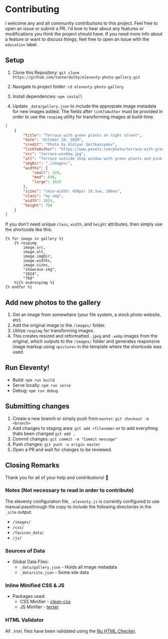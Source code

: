 # Contributing

I welcome any and all community contributions to this project. Feel free to open an issue or submit a PR. I'd love to hear about any features or modifications you think the project should have. If you need more info about a feature or want to discuss things, feel free to open an issue with the `education` label. 

## Setup

1. Clone this Repository: `git clone https://github.com/tannerdolby/eleventy-photo-gallery.git`

2. Navigate to project folder: `cd eleventy-photo-gallery`

3. Install dependencies: `npm install`

4. Update `_data/gallery.json` to include the appropiate image metadata for new images added. The fields after `linkToAuthor` must be provided in order to use the `respimg` utility for transforming images at build-time.

```json
[
    {
        "title": "Terrace with green plants on night street",
        "date": "October 20, 2020",
        "credit": "Photo by Aldiyar Seitkassymov",
        "linkToAuthor": "https://www.pexels.com/photo/terrace-with-green-plants-on-night-street-3100835/",
        "src": "terrace-window.jpg",
        "alt": "Terrace outside shop window with green plants and pink tree on night street",
        "imgDir": "./images/",
        "widths": {
            "small": 320,
            "med": 640,
            "large": 1024
        },
        "sizes": "(min-width: 450px) 33.3vw, 100vw",
        "class": "my-img",
        "width": 1024,
        "height": 768
    }
]
```

If you don't need unique `class`, `width`, and `height` attributes, then simply use the shortcode like this:

```
{% for image in gallery %}
    {% respimg 
        image.src,
        image.alt,
        image.imgDir,
        image.widths,
        image.sizes,
        "showcase-img",
        "1024",
        "768"
    %}{% endrespimg %}
{% endfor %}
```

## Add new photos to the gallery
1. Get an image from somewhere (your file system, a stock photo website, etc)
2. Add the original image to the `/images/` folder.
3. Utilize `respimg` for transforming images.
4. This creates resized and reformatted `.jpeg` and `.webp` images from the original, which outputs to the `/images/` folder and generates responsive image markup using `<picture>` in the template where the shortcode was used.

## Run Eleventy! 
- Build: `npm run build`
- Serve locally: `npm run serve`
- Debug: `npm run debug`

## Submitting changes

1. Create a new branch or simply push from `master`: `git checkout -b <branch>`
2. Add changes to staging area: `git add <filename>` or to add everything thats been changed `git add .`
3. Commit changes: `git commit -m "Commit message"`
4. Push changes: `git push -u origin master` 
5. Open a PR and wait for changes to be reviewed.

## Closing Remarks
Thank you for all of your help and contributions! 🚀

### Notes (Not necessary to read in order to contribute)
The eleventy configuration file, `.eleventy.js` is currently configured to use manual passthrough file copy to include the following directories in the `_site` output. 

- `/images/`
- `/css/`
- `/favicon_data/`
- `/js/` 

### Sources of Data
* Global Data Files: 
    * `_data/gallery.json` - Holds all image metadata
    * `_data/site.json` - Some site data

### Inline Minified CSS & JS
- Packages used:
    - CSS Minifier - [clean-css](https://github.com/jakubpawlowicz/clean-css)
    - JS Minifier - [terser](https://github.com/terser/terser)

### HTML Validator
All `.html` files have been validated using the [Nu HTML Checker](https://validator.w3.org/).